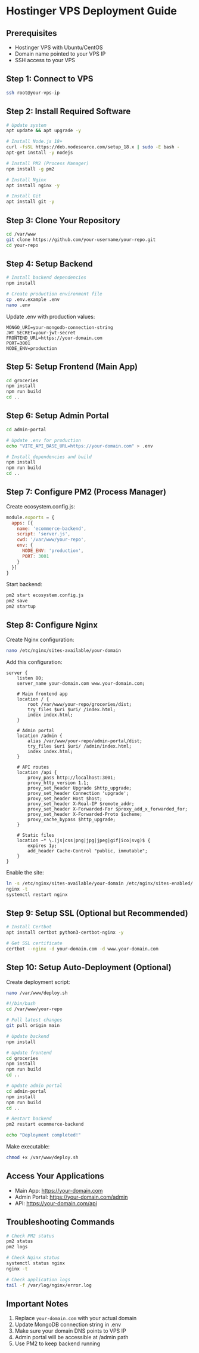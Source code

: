 # Hostinger VPS Deployment Guide

## Prerequisites
- Hostinger VPS with Ubuntu/CentOS
- Domain name pointed to your VPS IP
- SSH access to your VPS

## Step 1: Connect to VPS
```bash
ssh root@your-vps-ip
```

## Step 2: Install Required Software
```bash
# Update system
apt update && apt upgrade -y

# Install Node.js 18+
curl -fsSL https://deb.nodesource.com/setup_18.x | sudo -E bash -
apt-get install -y nodejs

# Install PM2 (Process Manager)
npm install -g pm2

# Install Nginx
apt install nginx -y

# Install Git
apt install git -y
```

## Step 3: Clone Your Repository
```bash
cd /var/www
git clone https://github.com/your-username/your-repo.git
cd your-repo
```

## Step 4: Setup Backend
```bash
# Install backend dependencies
npm install

# Create production environment file
cp .env.example .env
nano .env
```

Update .env with production values:
```
MONGO_URI=your-mongodb-connection-string
JWT_SECRET=your-jwt-secret
FRONTEND_URL=https://your-domain.com
PORT=3001
NODE_ENV=production
```

## Step 5: Setup Frontend (Main App)
```bash
cd groceries
npm install
npm run build
cd ..
```

## Step 6: Setup Admin Portal
```bash
cd admin-portal

# Update .env for production
echo "VITE_API_BASE_URL=https://your-domain.com" > .env

# Install dependencies and build
npm install
npm run build
cd ..
```

## Step 7: Configure PM2 (Process Manager)
Create ecosystem.config.js:
```javascript
module.exports = {
  apps: [{
    name: 'ecommerce-backend',
    script: 'server.js',
    cwd: '/var/www/your-repo',
    env: {
      NODE_ENV: 'production',
      PORT: 3001
    }
  }]
}
```

Start backend:
```bash
pm2 start ecosystem.config.js
pm2 save
pm2 startup
```

## Step 8: Configure Nginx

Create Nginx configuration:
```bash
nano /etc/nginx/sites-available/your-domain
```

Add this configuration:
```nginx
server {
    listen 80;
    server_name your-domain.com www.your-domain.com;

    # Main frontend app
    location / {
        root /var/www/your-repo/groceries/dist;
        try_files $uri $uri/ /index.html;
        index index.html;
    }

    # Admin portal
    location /admin {
        alias /var/www/your-repo/admin-portal/dist;
        try_files $uri $uri/ /admin/index.html;
        index index.html;
    }

    # API routes
    location /api {
        proxy_pass http://localhost:3001;
        proxy_http_version 1.1;
        proxy_set_header Upgrade $http_upgrade;
        proxy_set_header Connection 'upgrade';
        proxy_set_header Host $host;
        proxy_set_header X-Real-IP $remote_addr;
        proxy_set_header X-Forwarded-For $proxy_add_x_forwarded_for;
        proxy_set_header X-Forwarded-Proto $scheme;
        proxy_cache_bypass $http_upgrade;
    }

    # Static files
    location ~* \.(js|css|png|jpg|jpeg|gif|ico|svg)$ {
        expires 1y;
        add_header Cache-Control "public, immutable";
    }
}
```

Enable the site:
```bash
ln -s /etc/nginx/sites-available/your-domain /etc/nginx/sites-enabled/
nginx -t
systemctl restart nginx
```

## Step 9: Setup SSL (Optional but Recommended)
```bash
# Install Certbot
apt install certbot python3-certbot-nginx -y

# Get SSL certificate
certbot --nginx -d your-domain.com -d www.your-domain.com
```

## Step 10: Setup Auto-Deployment (Optional)
Create deployment script:
```bash
nano /var/www/deploy.sh
```

```bash
#!/bin/bash
cd /var/www/your-repo

# Pull latest changes
git pull origin main

# Update backend
npm install

# Update frontend
cd groceries
npm install
npm run build
cd ..

# Update admin portal
cd admin-portal
npm install
npm run build
cd ..

# Restart backend
pm2 restart ecommerce-backend

echo "Deployment completed!"
```

Make executable:
```bash
chmod +x /var/www/deploy.sh
```

## Access Your Applications
- Main App: https://your-domain.com
- Admin Portal: https://your-domain.com/admin
- API: https://your-domain.com/api

## Troubleshooting Commands
```bash
# Check PM2 status
pm2 status
pm2 logs

# Check Nginx status
systemctl status nginx
nginx -t

# Check application logs
tail -f /var/log/nginx/error.log
```

## Important Notes
1. Replace `your-domain.com` with your actual domain
2. Update MongoDB connection string in .env
3. Make sure your domain DNS points to VPS IP
4. Admin portal will be accessible at /admin path
5. Use PM2 to keep backend running